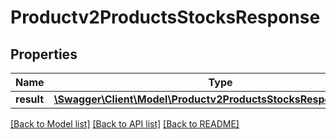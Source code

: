 # Productv2ProductsStocksResponse

## Properties
Name | Type | Description | Notes
------------ | ------------- | ------------- | -------------
**result** | [**\Swagger\Client\Model\Productv2ProductsStocksResponseResult[]**](Productv2ProductsStocksResponseResult.md) |  | [optional] 

[[Back to Model list]](../README.md#documentation-for-models) [[Back to API list]](../README.md#documentation-for-api-endpoints) [[Back to README]](../README.md)


